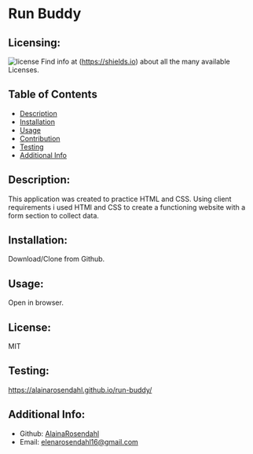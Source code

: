 # Run Buddy
  ## Licensing:
  ![license](https://img.shields.io/badge/license-MIT-blue)
  Find info at (https://shields.io) about all the many available Licenses.
  ## Table of Contents 
  - [Description](#description)
  - [Installation](#installation)
  - [Usage](#usage)
  - [Contribution](#contribution)
  - [Testing](#testing)
  - [Additional Info](#additional-info)
  ## Description:
  This application was created to practice HTML and CSS. Using client requirements i used HTMl and CSS to create a functioning website with a form section to collect data.
  ## Installation:
  Download/Clone from Github.
  ## Usage:
  Open in browser.
  ## License:
  MIT
  ## Testing:
  https://alainarosendahl.github.io/run-buddy/
  ## Additional Info:
  - Github: [AlainaRosendahl](https://github.com/AlainaRosendahl)
  - Email: elenarosendahl16@gmail.com 
